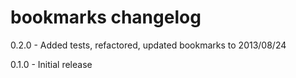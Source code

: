 # bookmarks changelog
0.2.0 - Added tests, refactored, updated bookmarks to 2013/08/24

0.1.0 - Initial release
